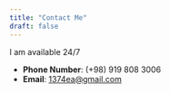 ```yaml
---
title: "Contact Me"
draft: false
---
```


I am available 24/7 

- **Phone Number**: (+98) 919 808 3006
- **Email**: 1374ea@gmail.com

